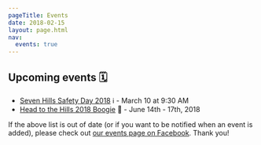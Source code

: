 ```yaml
---
pageTitle: Events
date: 2018-02-15
layout: page.html
nav:
  events: true
---
```


## Upcoming events 🗓

 * [Seven Hills Safety Day 2018](https://www.facebook.com/events/190896751662815/) ℹ️ - March 10 at 9:30 AM
 * [Head to the Hills 2018 Boogie](../posts/head-to-the-hills-2018) 🎪 - June 14th - 17th, 2018


If the above list is out of date (or if you want to be notified when an event is added), please check out [our events page on Facebook](https://www.facebook.com/pg/Seven.Hills.Skydivers/events/?ref=page_internal). Thank you! 